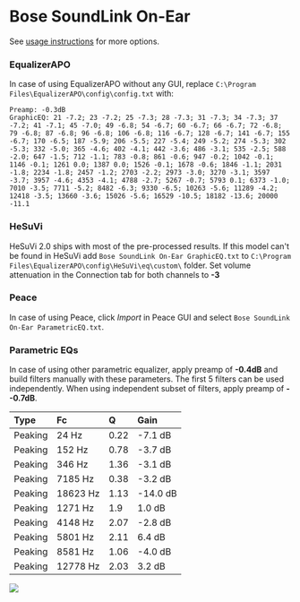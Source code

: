 # Bose SoundLink On-Ear
See [usage instructions](https://github.com/jaakkopasanen/AutoEq#usage) for more options.

### EqualizerAPO
In case of using EqualizerAPO without any GUI, replace `C:\Program Files\EqualizerAPO\config\config.txt`
with:
```
Preamp: -0.3dB
GraphicEQ: 21 -7.2; 23 -7.2; 25 -7.3; 28 -7.3; 31 -7.3; 34 -7.3; 37 -7.2; 41 -7.1; 45 -7.0; 49 -6.8; 54 -6.7; 60 -6.7; 66 -6.7; 72 -6.8; 79 -6.8; 87 -6.8; 96 -6.8; 106 -6.8; 116 -6.7; 128 -6.7; 141 -6.7; 155 -6.7; 170 -6.5; 187 -5.9; 206 -5.5; 227 -5.4; 249 -5.2; 274 -5.3; 302 -5.3; 332 -5.0; 365 -4.6; 402 -4.1; 442 -3.6; 486 -3.1; 535 -2.5; 588 -2.0; 647 -1.5; 712 -1.1; 783 -0.8; 861 -0.6; 947 -0.2; 1042 -0.1; 1146 -0.1; 1261 0.0; 1387 0.0; 1526 -0.1; 1678 -0.6; 1846 -1.1; 2031 -1.8; 2234 -1.8; 2457 -1.2; 2703 -2.2; 2973 -3.0; 3270 -3.1; 3597 -3.7; 3957 -4.6; 4353 -4.1; 4788 -2.7; 5267 -0.7; 5793 0.1; 6373 -1.0; 7010 -3.5; 7711 -5.2; 8482 -6.3; 9330 -6.5; 10263 -5.6; 11289 -4.2; 12418 -3.5; 13660 -3.6; 15026 -5.6; 16529 -10.5; 18182 -13.6; 20000 -11.1
```

### HeSuVi
HeSuVi 2.0 ships with most of the pre-processed results. If this model can't be found in HeSuVi add
`Bose SoundLink On-Ear GraphicEQ.txt` to `C:\Program Files\EqualizerAPO\config\HeSuVi\eq\custom\` folder.
Set volume attenuation in the Connection tab for both channels to **-3**

### Peace
In case of using Peace, click *Import* in Peace GUI and select `Bose SoundLink On-Ear ParametricEQ.txt`.

### Parametric EQs
In case of using other parametric equalizer, apply preamp of **-0.4dB** and build filters manually
with these parameters. The first 5 filters can be used independently.
When using independent subset of filters, apply preamp of **--0.7dB**.

| Type    | Fc       |    Q | Gain     |
|:--------|:---------|:-----|:---------|
| Peaking | 24 Hz    | 0.22 | -7.1 dB  |
| Peaking | 152 Hz   | 0.78 | -3.7 dB  |
| Peaking | 346 Hz   | 1.36 | -3.1 dB  |
| Peaking | 7185 Hz  | 0.38 | -3.2 dB  |
| Peaking | 18623 Hz | 1.13 | -14.0 dB |
| Peaking | 1271 Hz  | 1.9  | 1.0 dB   |
| Peaking | 4148 Hz  | 2.07 | -2.8 dB  |
| Peaking | 5801 Hz  | 2.11 | 6.4 dB   |
| Peaking | 8581 Hz  | 1.06 | -4.0 dB  |
| Peaking | 12778 Hz | 2.03 | 3.2 dB   |

![](https://raw.githubusercontent.com/jaakkopasanen/AutoEq/master/results/rtings/avg/Bose%20SoundLink%20On-Ear/Bose%20SoundLink%20On-Ear.png)